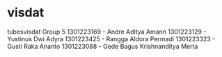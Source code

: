 # visdat
tubesvisdat
Group 5
1301223169 - Andre Aditya Amann
1301223129 - Yustinus Dwi Adyra
1301223425 - Rangga Aldora Permadi
1301223323 - Gusti Raka Ananto
1301223088 - Gede Bagus Krishnanditya Merta
